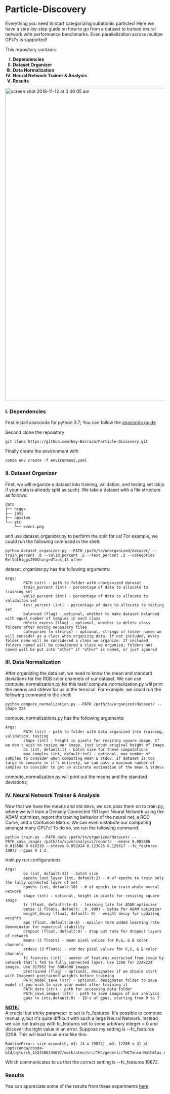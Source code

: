 # Particle-Discovery

Everything you need to start categorizing subatomic particles! Here we have a step-by-step guide on how to go from a dataset to trained neural network with performance benchmarks. Even parallelization across multipe GPU's is supported! 

This repository contains:
<ol type="I">
    <b>
    <li> Dependencies </li>
    <li> Dataset Organizer </li>
    <li> Data Normalization </li>
    <li> Neural Network Trainer & Analysis </li>
    <li> Results</li>
    </b>
</ol>

<img width="986" alt="screen shot 2018-11-12 at 3 40 05 am" src="https://user-images.githubusercontent.com/29441448/48336172-b0448f00-e62d-11e8-97e5-01c9f75a81ec.png">

<h3> I. Dependencies</h3> 

First install anaconda for python 3.7; You can follow the [anaconda guide](https://docs.anaconda.com/free/anaconda/install/index.html)


Second clone the repository

```
git clone https://github.com/Edy-Barraza/Particle-Discovery.git
```

Finally create the environment with 

```
conda env create -f environment.yaml
```

<h3> II. Dataset Organizer </h3>

First, we will organize a dataset into training, validation, and testing set (skip if your data is already split as such). We take a dataset with a file structure as follows:
```
data
├── higgs 
├── jpsi
├── upsilon
└── etc
    └── event.png
```
and use dataset_organizer.py to perform the split for us! For example, we could run the following command in the shell:
```
python dataset_organizer.py --PATH /path/to/unorganized/dataset/ --train_percent .6 --valid_percent .2 --test_percent .2 --categories RelValHiggs200ChargedTaus_13 other
```
dataset_organizer.py has the following arguments: 
```
Args:
        PATH (str) - path to folder with unorganized dataset
        train_percent (int) - percentage of data to allocate to training set
        valid_percent (int) - percentage of data to allocate to validaiton set
        test_percent (int) - percentage of data to allocate to testing set
        balanced (flag) - optional, whether to make dataset balanced with equal number of samples in each class
        delete_excess (flag) - optional, whether to delete class folders after moving necessary files
        categories (n strings) - optional, strings of folder names we will consider as a class when organizig data. If not included, every folder name will be considered a class we organize. If included, folders named will be considered a class we organize; folders not named will be put into "other" if "other" is named, or just ignored  
```

<h3> III. Data Normalization </h3>

After organizing the data set, we need to know the mean and standard deviations for the RGB color channels of our dataset. 
We can use compute_normalization.py for this task! compute_normalization.py will print the means and stdevs for us in the terminal. For example, we could run the following command in the shell:
```
python compute_normalization.py --PATH /path/to/organized/dataset/ --shape 224 
```
compute_normalizations.py has the following arguments:
```
Args:
        PATH (str) - path to folder with data organized into training, validation, testing
        shape (int) - height in pixels for resizing square image. If we don't wish to resize our image, just input original height of image
        bs (int, default:1) - batch size for these computations
        max_samples (int, default:inf) - optional, max number of samples to consider when computing mean & stdev. If dataset is too large to compute in it's entirety, we can pass a maximum number of samples to consider to get an accurate estimation of the mean & stdevs
```
compute_normalization.py will print out the means and the standard deviations, 

<h3>IV. Neural Network Trainer & Analysis</h3>

Now that we have the means and std devs, we can pass them on to train.py, where we will train a Densely Connected 161 layer Neural Network using the ADAM optimizer, report the training behavior of the neural net, a ROC Curve, and a Confusion Matrix. We can even distribute our computing amongst many GPU's! To do so, we run the following command:

```
python train.py --PATH_data /path/to/organized/dataset/ --PATH_save_images /path/to/save/analysis/report/ --means 0.002886 0.015588 0.016239 --stdevs 0.052924 0.123025 0.125617 --fc_features 19872 --gpus 0 1 2
```

train.py run configurations 
```
Args:
        bs (int, default:32) - batch size 
        epcohs_last_layer (int, default:2) - # of epochs to train only the fully connected layer of net
        epochs (int, default:10) - # of epochs to train whole neural network
        shape (int) - optional, height in pixels for resizing square image
        lr (float, default:1e-4) - learning late for ADAM optimizer
        betas (2 floats, default: .9 .999) - betas for ADAM optimizer
        weight_decay (float, default: 0) - weight decay for updating weights
        eps (float, default:1e-8) - epsilon term added learning rate denominator for numerical stability
        dropout (float, default:0) - drop out rate for dropout layers of network
        means (3 floats) - mean pixel values for R,G, & B color channels
        stdevs (3 floats) - std dev pixel values for R,G, & B color channels
        fc_features (int) - number of features extracted from image by network that's fed to fully connected layer. Use 2208 for 224x224 images, Use 317952 for 600x600 images
        pretrained (flag) - optional, designates if we should start with Imagenet pretrained weights before training
        PATH_model_save (str) - optional, designates folder to save model if you wish to save your model after training it
        PATH_data (str) - path for accessing data folder
        PATH_save_images (str) - path to save images of our analysis  
        gpus (n ints,default:0) - ID's of gpus, starting from 0 to 7
```
<b><u>NOTE:</u></b> <br>
A crucial but tricky parameter to set is fc_features. It's possible to compute manually, but it's quite difficult with such a large Neural Network. Instead, we can run train.py with fc_features set to some arbitrary integer > 0 and discover the right value in an error. Suppose my setting is --fc_features 2208. This will lead to an error like this:
```
RuntimeError: size mismatch, m1: [4 x 19872], m2: [2208 x 3] at /opt/conda/conda-bld/pytorch_1524586445097/work/aten/src/THC/generic/THCTensorMathBlas.cu:249
```
Which communicates to us that the correct setting is --fc_features 19872.

<h3>Results</h3>

You can appreciate some of the results from these experiments [here](https://github.com/Edy-Barraza/Particle-Discovery/blob/master/Neural_Network_Benchmark_Summary.md)

